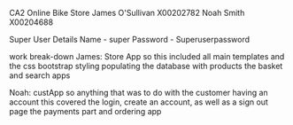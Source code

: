 CA2 Online Bike Store
James O'Sullivan X00202782
Noah Smith X00204688

Super User Details 
Name - super
Password - Superuserpassword

work break-down
James: Store App so this included all main templates and the css bootstrap styling
       populating the database with products
       the basket and search apps 
       

Noah: custApp so anything that was to do with the customer having an account
      this covered the login, create an account, as well as a sign out page
      the payments part and ordering app 
